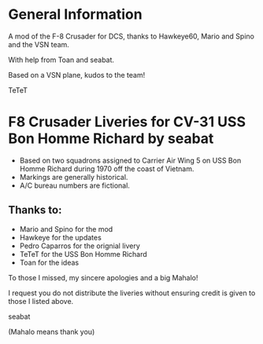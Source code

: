 # General Information

A mod of the F-8 Crusader for DCS, thanks to Hawkeye60, Mario and Spino and the VSN team.

With help from Toan and seabat.

Based on a VSN plane, kudos to the team!

TeTeT

# F8 Crusader Liveries for CV-31 USS Bon Homme Richard by seabat

- Based on two squadrons assigned to Carrier Air Wing 5 on USS Bon Homme Richard during 1970 off the coast of Vietnam.
- Markings are generally historical.
- A/C bureau numbers are fictional.

## Thanks to:

- Mario and Spino for the mod
- Hawkeye for the updates
- Pedro Caparros for the orignial livery
- TeTeT for the USS Bon Homme Richard
- Toan for the ideas

To those I missed, my sincere apologies and a big Mahalo!

I request you do not distribute the liveries without ensuring credit is given to those I listed above.

seabat

(Mahalo means thank you)